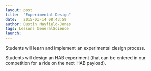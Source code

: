 ```yaml
---
layout: post
title:  "Experimental Design"
date:   2015-03-14 08:43:59
author: Dustin Mayfield-Jones
tags: Lessons GeneralScience
launch: 
---
```

Students will learn and implement an experimental design process.

Students will design an HAB experiment (that can be entered in our competition for a ride on the next HAB payload).
